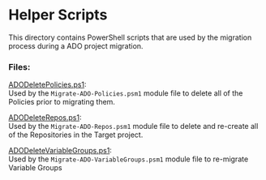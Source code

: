 # Helper Scripts 

This directory contains PowerShell scripts that are used by the migration process during a ADO project migration. 

### Files:

<u>ADODeletePolicies.ps1</u>: <br />
Used by the `Migrate-ADO-Policies.psm1` module file to delete all of the Policies prior to migrating them. 

<u>ADODeleteRepos.ps1</u>: <br />
Used by the `Migrate-ADO-Repos.psm1` module file to delete and re-create all of the Repositories in the Target project. 

<u>ADODeleteVariableGroups.ps1</u>: <br />
Used by the `Migrate-ADO-VariableGroups.psm1` module file to re-migrate Variable Groups







